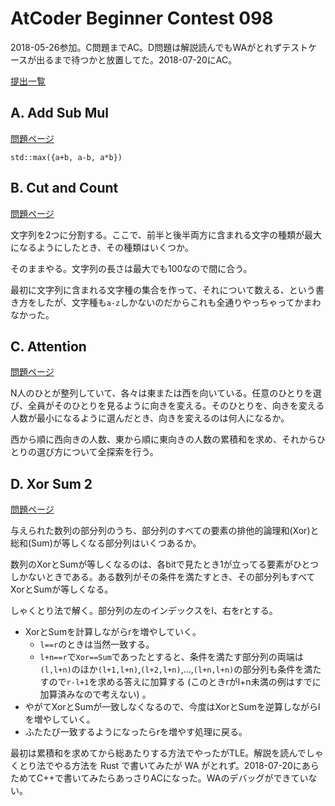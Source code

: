 # AtCoder Beginner Contest 098

2018-05-26参加。C問題までAC。D問題は解説読んでもWAがとれずテストケースが出るまで待つかと放置してた。2018-07-20にAC。

[提出一覧](https://atcoder.jp/contests/abc098/submissions?f.User=hhirai)

## A. Add Sub Mul

[問題ページ](https://atcoder.jp/contests/abc098/tasks/abc098_a)

```
std::max({a+b, a-b, a*b})
```

## B. Cut and Count

[問題ページ](https://atcoder.jp/contests/abc098/tasks/abc098_b)

文字列を2つに分割する。ここで、前半と後半両方に含まれる文字の種類が最大になるようにしたとき、その種類はいくつか。

そのままやる。文字列の長さは最大でも100なので間に合う。

最初に文字列に含まれる文字種の集合を作って、それについて数える、という書き方をしたが、文字種も`a-z`しかないのだからこれも全通りやっちゃってかまわなかった。

## C. Attention

[問題ページ](https://atcoder.jp/contests/abc098/tasks/arc098_a)

N人のひとが整列していて、各々は東または西を向いている。任意のひとりを選び、全員がそのひとりを見るように向きを変える。そのひとりを、向きを変える人数が最小になるように選んだとき、向きを変えるのは何人になるか。

西から順に西向きの人数、東から順に東向きの人数の累積和を求め、それからひとりの選び方について全探索を行う。

## D. Xor Sum 2

[問題ページ](https://atcoder.jp/contests/abc098/tasks/arc098_b)

与えられた数列の部分列のうち、部分列のすべての要素の排他的論理和(Xor)と総和(Sum)が等しくなる部分列はいくつあるか。

数列のXorとSumが等しくなるのは、各bitで見たとき1が立ってる要素がひとつしかないときである。ある数列がその条件を満たすとき、その部分列もすべてXorとSumが等しくなる。

しゃくとり法で解く。部分列の左のインデックスをl、右をrとする。

- XorとSumを計算しながらrを増やしていく。
  - `l==r`のときは当然一致する。
  - `l+n==r`で`Xor==Sum`であったとすると、条件を満たす部分列の両端は`(l,l+n)`のほか`(l+1,l+n)`,`(l+2,l+n)`,...,`(l+n,l+n)`の部分列も条件を満たすので`r-l+1`を求める答えに加算する (このときrがl+n未満の例はすでに加算済みなので考えない) 。
- やがてXorとSumが一致しなくなるので、今度はXorとSumを逆算しながらlを増やしていく。
- ふたたび一致するようになったらrを増やす処理に戻る。

最初は累積和を求めてから総あたりする方法でやったがTLE。解説を読んでしゃくとり法でやる方法を Rust で書いてみたが WA がとれず。2018-07-20にあらためてC++で書いてみたらあっさりACになった。WAのデバッグができていない。
